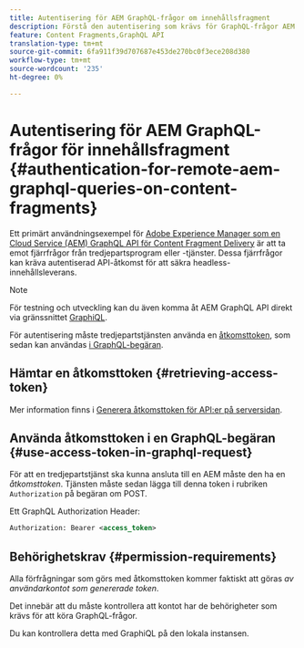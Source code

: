 ```yaml
---
title: Autentisering för AEM GraphQL-frågor om innehållsfragment
description: Förstå den autentisering som krävs för GraphQL-frågor AEM fjärranslutet för att skydda din headless-innehållsleverans.
feature: Content Fragments,GraphQL API
translation-type: tm+mt
source-git-commit: 6fa911f39d707687e453de270bc0f3ece208d380
workflow-type: tm+mt
source-wordcount: '235'
ht-degree: 0%

---
```



# Autentisering för AEM GraphQL-frågor för innehållsfragment {#authentication-for-remote-aem-graphql-queries-on-content-fragments}

Ett primärt användningsexempel för [Adobe Experience Manager som en Cloud Service (AEM) GraphQL API för Content Fragment Delivery](/help/assets/content-fragments/graphql-api-content-fragments.md) är att ta emot fjärrfrågor från tredjepartsprogram eller -tjänster. Dessa fjärrfrågor kan kräva autentiserad API-åtkomst för att säkra headless-innehållsleverans.

>[!NOTE]
>
>För testning och utveckling kan du även komma åt AEM GraphQL API direkt via gränssnittet [GraphiQL](/help/assets/content-fragments/graphql-api-content-fragments.md#graphiql-interface).

För autentisering måste tredjepartstjänsten använda en [åtkomsttoken](#access-token), som sedan kan användas [i GraphQL-begäran](#use-access-token-in-graphql-request).

## Hämtar en åtkomsttoken {#retrieving-access-token}

Mer information finns i [Generera åtkomsttoken för API:er på serversidan](/help/implementing/developing/introduction/generating-access-tokens-for-server-side-apis.md).

## Använda åtkomsttoken i en GraphQL-begäran {#use-access-token-in-graphql-request}

För att en tredjepartstjänst ska kunna ansluta till en AEM måste den ha en *åtkomsttoken*. Tjänsten måste sedan lägga till denna token i rubriken `Authorization` på begäran om POST.

Ett GraphQL Authorization Header:

```xml
Authorization: Bearer <access_token>
```

## Behörighetskrav {#permission-requirements}

Alla förfrågningar som görs med åtkomsttoken kommer faktiskt att göras *av användarkontot som genererade token*.

Det innebär att du måste kontrollera att kontot har de behörigheter som krävs för att köra GraphQL-frågor.

Du kan kontrollera detta med GraphiQL på den lokala instansen.
